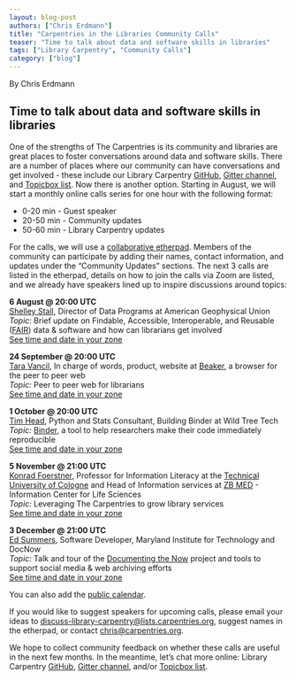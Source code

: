 ```yaml
---
layout: blog-post
authors: ["Chris Erdmann"]
title: "Carpentries in the Libraries Community Calls"
teaser: "Time to talk about data and software skills in libraries"
tags: ["Library Carpentry", "Community Calls"]
category: ["blog"]
---
```


By Chris Erdmann

## Time to talk about data and software skills in libraries

One of the strengths of The Carpentries is its community and libraries are great places to foster conversations around data and software skills. There are a number of places where our community can have conversations and get involved - these include our Library Carpentry [GitHub](https://github.com/LibraryCarpentry), [Gitter channel](https://gitter.im/LibraryCarpentry/Lobby), and [Topicbox list](https://carpentries.topicbox.com/groups/discuss-library-carpentry). Now there is another option. Starting in August, we will start a monthly online calls series for one hour with the following format:

* 0-20 min - Guest speaker
* 20-50 min - Community updates
* 50-60 min - Library Carpentry updates

For the calls, we will use a [collaborative etherpad](http://pad.software-carpentry.org/lc-community-calls). Members of the community can participate by adding their names, contact information, and updates under the “Community Updates” sections. The next 3 calls are listed in the etherpad, details on how to join the calls via Zoom are listed, and we already have speakers lined up to inspire discussions around topics:

**6 August @ 20:00 UTC**  
[Shelley Stall](https://twitter.com/ShelleyStall), Director of Data Programs at American Geophysical Union  
_Topic_: Brief update on Findable, Accessible, Interoperable, and Reusable ([FAIR](https://www.force11.org/group/fairgroup/fairprinciples)) data & software and how can librarians get involved  
[See time and date in your zone](https://www.timeanddate.com/worldclock/fixedtime.html?msg=Library+Carpentry+Community+Call&iso=20180820T20&p1=1440&ah=1)

**24 September @ 20:00 UTC**  
[Tara Vancil](https://twitter.com/taravancil), In charge of words, product, website at [Beaker](https://beakerbrowser.com/), a browser for the peer to peer web  
_Topic:_ Peer to peer web for librarians  
[See time and date in your zone](https://www.timeanddate.com/worldclock/fixedtime.html?msg=Library+Carpentry+Community+Call&iso=20180924T20&ah=1)

**1 October @ 20:00 UTC**  
[Tim Head](https://twitter.com/betatim), Python and Stats Consultant, Building Binder at Wild Tree Tech  
_Topic:_ [Binder](https://mybinder.org/), a tool to help researchers make their code immediately reproducible  
[See time and date in your zone](https://www.timeanddate.com/worldclock/fixedtime.html?msg=Library+Carpentry+Community+Call&iso=20181001T20&ah=1)

**5 November @ 21:00 UTC**  
[Konrad Foerstner](https://twitter.com/konradfoerstner), Professor for Information Literacy at the [Technical University of Cologne](https://www.th-koeln.de/en/) and Head of Information services at [ZB MED](https://www.zbmed.de/en/) - Information Center for Life Sciences  
_Topic:_ Leveraging The Carpentries to grow library services   
[See time and date in your zone](https://www.timeanddate.com/worldclock/fixedtime.html?msg=Library+Carpentry+Community+Call&iso=20181105T21&ah=1)

**3 December @ 21:00 UTC**  
[Ed Summers](https://twitter.com/edsu), Software Developer, Maryland Institute for Technology and DocNow  
_Topic:_ Talk and tour of the [Documenting the Now](https://www.docnow.io/) project and tools to support social media & web archiving efforts  
[See time and date in your zone](https://www.timeanddate.com/worldclock/fixedtime.html?msg=Library+Carpentry+Community+Call&iso=20181203T21&ah=1)  

You can also add the [public calendar](https://calendar.google.com/calendar/embed?src=carpentries.org_b1ulp7pe6lk5ff7499k2mriq4s%40group.calendar.google.com&ctz=America%2FNew_York).

If you would like to suggest speakers for upcoming calls, please email your ideas to [discuss-library-carpentry@lists.carpentries.org](https://carpentries.topicbox.com/groups/discuss-library-carpentry), suggest names in the etherpad, or contact [chris@carpentries.org](mailto:chris@carpentries.org). 

We hope to collect community feedback on whether these calls are useful in the next few months. In the meantime, let’s chat more online: Library Carpentry [GitHub](https://github.com/LibraryCarpentry), [Gitter channel](https://gitter.im/LibraryCarpentry/Lobby), and/or [Topicbox list](https://carpentries.topicbox.com/groups/discuss-library-carpentry).

